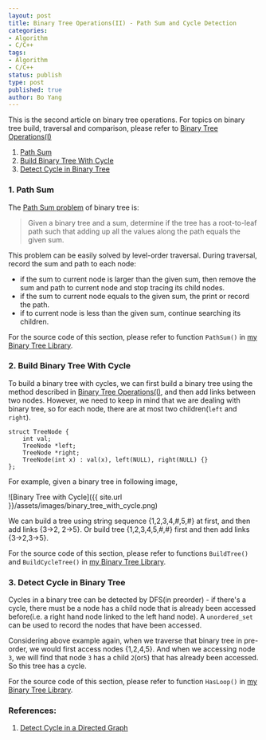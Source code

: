 ```yaml
---
layout: post
title: Binary Tree Operations(II) - Path Sum and Cycle Detection
categories: 
- Algorithm
- C/C++
tags:
- Algorithm
- C/C++
status: publish
type: post
published: true
author: Bo Yang
---
```

This is the second article on binary tree operations. For topics on binary tree build, traversal and comparison, please refer to [Binary Tree Operations(I)](http://bo-yang.github.io/2014/05/26/binary-tree-traversal/)

1. [Path Sum](#path_sum)
2. [Build Binary Tree With Cycle](#build_cycle)
3. [Detect Cycle in Binary Tree](#detect_cycle)

### 1. <a name="path_sum">Path Sum</a>

The [Path Sum problem](http://www.programcreek.com/2013/01/leetcode-path-sum/) of binary tree is:

>Given a binary tree and a sum, determine if the tree has a root-to-leaf path such that adding up all the values along the path equals the given sum.

This problem can be easily solved by level-order traversal. During traversal, record the sum and path to each node: 

- if the sum to current node is larger than the given sum, then remove the sum and path to current node and stop tracing its child nodes.
- if the sum to current node equals to the given sum, the print or record the path.
- if to current node is less than the given sum, continue searching its children.

For the source code of this section, please refer to function `PathSum()` in [my Binary Tree Library](https://github.com/bo-yang/BinaryTree).

### 2. <a name="build_cycle">Build Binary Tree With Cycle</a>

To build a binary tree with cycles, we can first build a binary tree using the method described in [Binary Tree Operations(I)](http://bo-yang.github.io/2014/05/26/binary-tree-traversal/), and then add links between two nodes. However, we need to keep in mind that we are dealing with binary tree, so for each node, there are at most two children(`left` and `right`).

	struct TreeNode {
		int val;
		TreeNode *left;
		TreeNode *right;
		TreeNode(int x) : val(x), left(NULL), right(NULL) {}
	};

For example, given a binary tree in following image,

![Binary Tree with Cycle]({{ site.url }}/assets/images/binary_tree_with_cycle.png)

We can build a tree using string sequence {1,2,3,4,#,5,#} at first, and then add links {3->2, 2->5}. Or build tree {1,2,3,4,5,#,#} first and then add links {3->2,3->5}. 

For the source code of this section, please refer to functions `BuildTree()` and `BuildCycleTree()` in [my Binary Tree Library](https://github.com/bo-yang/BinaryTree).


### 3. <a name="detect_cycle">Detect Cycle in Binary Tree</a>

Cycles in a binary tree can be detected by DFS(in preorder) - if there's a cycle, there must be a node has a child node that is already been accessed before(i.e. a right hand node linked to the left hand node). A `unordered_set` can be used to record the nodes that have been accessed.

Considering above example again, when we traverse that binary tree in pre-order, we would first access nodes {1,2,4,5}. And when we accessing node `3`, we will find that node `3` has a child `2`(or`5`) that has already been accessed. So this tree has a cycle.

For the source code of this section, please refer to function `HasLoop()` in [my Binary Tree Library](https://github.com/bo-yang/BinaryTree).

### References:

1. [Detect Cycle in a Directed Graph](http://www.geeksforgeeks.org/detect-cycle-in-a-graph/)
